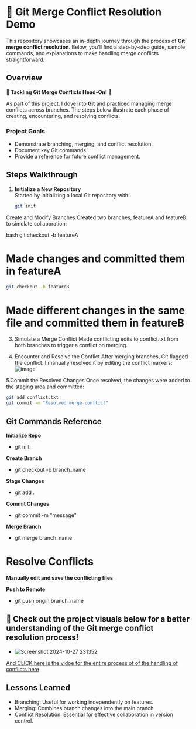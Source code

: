# 🚀 Git Merge Conflict Resolution Demo

This repository showcases an in-depth journey through the process of **Git merge conflict resolution**. Below, you'll find a step-by-step guide, sample commands, and explanations to make handling merge conflicts straightforward. 

## Overview

**🎯 Tackling Git Merge Conflicts Head-On! 🎯**

As part of this project, I dove into **Git** and practiced managing merge conflicts across branches. The steps below illustrate each phase of creating, encountering, and resolving conflicts.

### Project Goals

- Demonstrate branching, merging, and conflict resolution.
- Document key Git commands.
- Provide a reference for future conflict management.

## Steps Walkthrough

1. **Initialize a New Repository**  
   Started by initializing a local Git repository with:
   ```bash
   git init

Create and Modify Branches
Created two branches, featureA and featureB, to simulate collaboration:

bash
git checkout -b featureA
# Made changes and committed them in featureA
```bash
git checkout -b featureB
```
# Made different changes in the same file and committed them in featureB

3. Simulate a Merge Conflict
Made conflicting edits to conflict.txt from both branches to trigger a conflict on merging.

4. Encounter and Resolve the Conflict
After merging branches, Git flagged the conflict. I manually resolved it by editing the conflict markers:
![image](https://github.com/user-attachments/assets/b5247ba4-a30f-4eb1-9ced-026a9606dbf3)


5.Commit the Resolved Changes
Once resolved, the changes were added to the staging area and committed:

```bash
git add conflict.txt
git commit -m "Resolved merge conflict"
```



## Git Commands Reference

**Initialize Repo**
- git init

**Create Branch**
- git checkout -b branch_name

**Stage Changes**
- git add .

**Commit Changes**
- git commit -m "message"

**Merge Branch**
- git merge branch_name

# Resolve Conflicts
 **Manually edit and save the conflicting files**

**Push to Remote**
- git push origin branch_name

## 👀 Check out the project visuals below for a better understanding of the Git merge conflict resolution process!
 -  ![Screenshot 2024-10-27 231352](https://github.com/user-attachments/assets/0f3311e0-2920-41a9-ae40-c40534fe6265)
  
 [And CLICK here is the vidoe for the entire process of of the handling of conflicts here ]()

## Lessons Learned
-  Branching: Useful for working independently on features.
-   Merging: Combines branch changes into the main branch.
-   Conflict Resolution: Essential for effective collaboration in version control.


